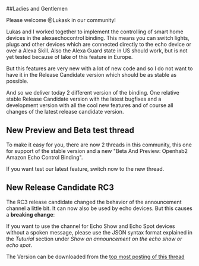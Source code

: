 ##Ladies and Gentlemen

Please welcome @Lukask in our community!

Lukas and I worked together to implement the controlling of smart home devices in the alexaechocontrol binding. This means you can switch lights, plugs and other devices which are connected directly to the echo device or over a Alexa Skill. Also the Alexa Guard state in US should work, but is not yet tested because of lake of this feature in Europe.

But this features are very new with a lot of new code and so I do not want to have it in the Release Candidate version which should be as stable as possible.

And so we deliver today 2 different version of the binding. One relative stable Release Candidate version with the latest bugfixes and a development version with all the cool new features and of course all changes of the latest release candidate version.

## New Preview and Beta test thread
To make it easy for you, there are now 2 threads in this community, this one for support of the stable version and a new "Beta And Preview: Openhab2 Amazon Echo Control Binding".

If you want test our latest feature, switch now to the new thread.

## New Release Candidate RC3

The RC3 release candidate changed the behavior of the announcement channel a little bit. It can now also be used by echo devices. But this causes a **breaking change**:

If you want to use the channel for Echo Show and Echo Spot devices without a spoken message, please use the JSON syntax format explained in the *Tuturial* section under *Show an announcement on the echo show or echo spot*. 

The Version can be downloaded from the [top most posting of this thread](https://community.openhab.org/t/released-openhab2-amazon-echo-control-binding-controlling-alexa-from-openhab2/37844)


